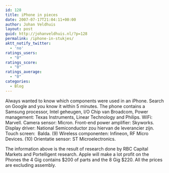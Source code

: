 ```yaml
---
id: 128
title: iPhone in pieces
date: 2007-07-17T21:04:11+00:00
author: Johan Veldhuis
layout: post
guid: http://johanveldhuis.nl/?p=128
permalink: /iphone-in-stukjes/
aktt_notify_twitter:
  - 'no'
ratings_users:
  - "0"
ratings_score:
  - "0"
ratings_average:
  - "0"
categories:
  - Blog
---
```

Always wanted to know which components were used in an iPhone. Search on Google and you know it within 5 minutes. The phone contains a Samsung processor, Intel geheugen, I/O Chip van Broadcom, Power management: Texas Instruments, Linear Technology and Philips. WiFi: Marvell. Camera sensor: Micron. Front-end power amplifier: Skyworks.  Display driver: National Semiconductor zou hiervan de leverancier zijn. Touch screen:  Balda. (9) Wireless componenten: Infineon, RF Micro Devices. (10) Orientatie sensor: ST Microelectronics.

The information above is the result of research done by RBC Capital Markets and Portelligent research. Apple will make a lot profit on the Phones the 4 Gig contains $200 of parts and the 8 Gig $220. All the prices are excluding assembly.
